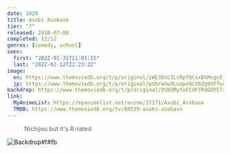 ```yaml
---
date: 2020
title: Asobi Asobase
tier: "?"
released: 2018-07-08
completed: 12/12
genres: [comedy, school]
seen:
  first: "2022-01-31T11:01:15"
  last: "2022-02-12T22:23:22"
image:
  en: https://www.themoviedb.org/t/p/original/zWE3bnCILcRpfQCsxBkMsgcEjOE.jpg
  jp: https://www.themoviedb.org/t/p/original/pVbrwGwXLuapeQCVbZgdXFfwceB.jpg
backdrop: https://www.themoviedb.org/t/p/original/8VN3MyfoFCdFTR9GDh5Tx9pbdCV.jpg
link:
  MyAnimeList: https://myanimelist.net/anime/37171/Asobi_Asobase
  TMDB: https://www.themoviedb.org/tv/80539-asobi-asobase
---
```


> Nichijou but it's R-rated

![Backdrop#f#fb](https://www.themoviedb.org/t/p/original/y24IgH1jSYK6Xa2ufvWSaGqPyyb.jpg "Source: TMDB")
